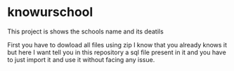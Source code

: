 # knowurschool

This project is shows the schools name and its deatils

First you have to dowload all files using zip I know that you already knows it 
but here I want tell you 
in this repository a sql file present in it and you have to just import it and use it without facing any issue.
